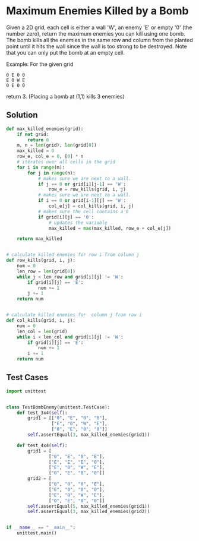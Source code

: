 
# Maximum Enemies Killed by a Bomb

Given a 2D grid, each cell is either a wall 'W', an enemy 'E' or empty '0' (the number zero), return the maximum enemies you can kill using one bomb. The bomb kills all the enemies in the same row and column from the planted point until it hits the wall since the wall is too strong to be destroyed. Note that you can only put the bomb at an empty cell.

Example:
For the given grid 

```
0 E 0 0
E 0 W E
0 E 0 0
```

return 3. (Placing a bomb at (1,1) kills 3 enemies)

## Solution

```python
def max_killed_enemies(grid):
    if not grid:
        return 0
    m, n = len(grid), len(grid[0])
    max_killed = 0
    row_e, col_e = 0, [0] * n
    # iterates over all cells in the grid
    for i in range(m):
        for j in range(n):
            # makes sure we are next to a wall.
            if j == 0 or grid[i][j-1] == 'W':
                row_e = row_kills(grid, i, j)
            # makes sure we are next to a wall.
            if i == 0 or grid[i-1][j] == 'W':
                col_e[j] = col_kills(grid, i, j)
            # makes sure the cell contains a 0
            if grid[i][j] == '0':
                # updates the variable
                max_killed = max(max_killed, row_e + col_e[j])

    return max_killed


# calculate killed enemies for row i from column j
def row_kills(grid, i, j):
    num = 0
    len_row = len(grid[0])
    while j < len_row and grid[i][j] != 'W':
        if grid[i][j] == 'E':
            num += 1
        j += 1
    return num


# calculate killed enemies for  column j from row i
def col_kills(grid, i, j):
    num = 0
    len_col = len(grid)
    while i < len_col and grid[i][j] != 'W':
        if grid[i][j] == 'E':
            num += 1
        i += 1
    return num
```

## Test Cases

```python
import unittest


class TestBombEnemy(unittest.TestCase):
    def test_3x4(self):
        grid1 = [["0", "E", "0", "0"],
                 ["E", "0", "W", "E"],
                 ["0", "E", "0", "0"]]
        self.assertEqual(3, max_killed_enemies(grid1))

    def test_4x4(self):
        grid1 = [
                ["0", "E", "0", "E"],
                ["E", "E", "E", "0"],
                ["E", "0", "W", "E"],
                ["0", "E", "0", "0"]]
        grid2 = [
                ["0", "0", "0", "E"],
                ["E", "0", "0", "0"],
                ["E", "0", "W", "E"],
                ["0", "E", "0", "0"]]
        self.assertEqual(5, max_killed_enemies(grid1))
        self.assertEqual(3, max_killed_enemies(grid2))


if __name__ == "__main__":
    unittest.main()
```